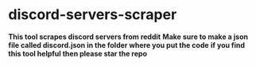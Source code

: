 # discord-servers-scraper
**This tool scrapes discord servers from reddit**
**Make sure to make a json file called discord.json in the folder where you put the code**
**if you find this tool helpful then please star the repo**
